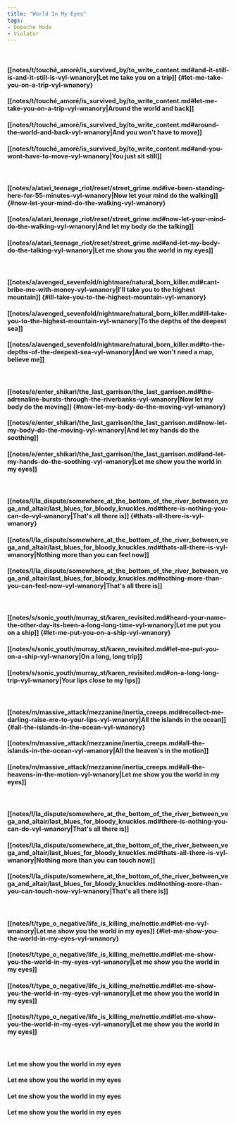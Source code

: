 ```yaml
---
title: "World In My Eyes"
tags:
- Depeche Mode
- Violator
---
```

&nbsp;
#### [[notes/t/touché_amoré/is_survived_by/to_write_content.md#and-it-still-is-and-it-still-is-vyl-wnanory|Let me take you on a trip]] {#let-me-take-you-on-a-trip-vyl-wnanory}
#### [[notes/t/touché_amoré/is_survived_by/to_write_content.md#let-me-take-you-on-a-trip-vyl-wnanory|Around the world and back]]
#### [[notes/t/touché_amoré/is_survived_by/to_write_content.md#around-the-world-and-back-vyl-wnanory|And you won't have to move]]
#### [[notes/t/touché_amoré/is_survived_by/to_write_content.md#and-you-wont-have-to-move-vyl-wnanory|You just sit still]]
&nbsp;
#### [[notes/a/atari_teenage_riot/reset/street_grime.md#ive-been-standing-here-for-55-minutes-vyl-wnanory|Now let your mind do the walking]] {#now-let-your-mind-do-the-walking-vyl-wnanory}
#### [[notes/a/atari_teenage_riot/reset/street_grime.md#now-let-your-mind-do-the-walking-vyl-wnanory|And let my body do the talking]]
#### [[notes/a/atari_teenage_riot/reset/street_grime.md#and-let-my-body-do-the-talking-vyl-wnanory|Let me show you the world in my eyes]]
&nbsp;
#### [[notes/a/avenged_sevenfold/nightmare/natural_born_killer.md#cant-bribe-me-with-money-vyl-wnanory|I'll take you to the highest mountain]] {#ill-take-you-to-the-highest-mountain-vyl-wnanory}
#### [[notes/a/avenged_sevenfold/nightmare/natural_born_killer.md#ill-take-you-to-the-highest-mountain-vyl-wnanory|To the depths of the deepest sea]]
#### [[notes/a/avenged_sevenfold/nightmare/natural_born_killer.md#to-the-depths-of-the-deepest-sea-vyl-wnanory|And we won't need a map, believe me]]
&nbsp;
#### [[notes/e/enter_shikari/the_last_garrison/the_last_garrison.md#the-adrenaline-bursts-through-the-riverbanks-vyl-wnanory|Now let my body do the moving]] {#now-let-my-body-do-the-moving-vyl-wnanory}
#### [[notes/e/enter_shikari/the_last_garrison/the_last_garrison.md#now-let-my-body-do-the-moving-vyl-wnanory|And let my hands do the soothing]]
#### [[notes/e/enter_shikari/the_last_garrison/the_last_garrison.md#and-let-my-hands-do-the-soothing-vyl-wnanory|Let me show you the world in my eyes]]
&nbsp;
#### [[notes/l/la_dispute/somewhere_at_the_bottom_of_the_river_between_vega_and_altair/last_blues_for_bloody_knuckles.md#there-is-nothing-you-can-do-vyl-wnanory|That's all there is]] {#thats-all-there-is-vyl-wnanory}
#### [[notes/l/la_dispute/somewhere_at_the_bottom_of_the_river_between_vega_and_altair/last_blues_for_bloody_knuckles.md#thats-all-there-is-vyl-wnanory|Nothing more than you can feel now]]
#### [[notes/l/la_dispute/somewhere_at_the_bottom_of_the_river_between_vega_and_altair/last_blues_for_bloody_knuckles.md#nothing-more-than-you-can-feel-now-vyl-wnanory|That's all there is]]
&nbsp;
#### [[notes/s/sonic_youth/murray_st/karen_revisited.md#heard-your-name-the-other-day-its-been-a-long-long-time-vyl-wnanory|Let me put you on a ship]] {#let-me-put-you-on-a-ship-vyl-wnanory}
#### [[notes/s/sonic_youth/murray_st/karen_revisited.md#let-me-put-you-on-a-ship-vyl-wnanory|On a long, long trip]]
#### [[notes/s/sonic_youth/murray_st/karen_revisited.md#on-a-long-long-trip-vyl-wnanory|Your lips close to my lips]]
&nbsp;
#### [[notes/m/massive_attack/mezzanine/inertia_creeps.md#recollect-me-darling-raise-me-to-your-lips-vyl-wnanory|All the islands in the ocean]] {#all-the-islands-in-the-ocean-vyl-wnanory}
#### [[notes/m/massive_attack/mezzanine/inertia_creeps.md#all-the-islands-in-the-ocean-vyl-wnanory|All the heaven's in the motion]]
#### [[notes/m/massive_attack/mezzanine/inertia_creeps.md#all-the-heavens-in-the-motion-vyl-wnanory|Let me show you the world in my eyes]]
&nbsp;
#### [[notes/l/la_dispute/somewhere_at_the_bottom_of_the_river_between_vega_and_altair/last_blues_for_bloody_knuckles.md#there-is-nothing-you-can-do-vyl-wnanory|That's all there is]]
#### [[notes/l/la_dispute/somewhere_at_the_bottom_of_the_river_between_vega_and_altair/last_blues_for_bloody_knuckles.md#thats-all-there-is-vyl-wnanory|Nothing more than you can touch now]]
#### [[notes/l/la_dispute/somewhere_at_the_bottom_of_the_river_between_vega_and_altair/last_blues_for_bloody_knuckles.md#nothing-more-than-you-can-touch-now-vyl-wnanory|That's all there is]]
&nbsp;
#### [[notes/t/type_o_negative/life_is_killing_me/nettie.md#let-me-vyl-wnanory|Let me show you the world in my eyes]] {#let-me-show-you-the-world-in-my-eyes-vyl-wnanory}
#### [[notes/t/type_o_negative/life_is_killing_me/nettie.md#let-me-show-you-the-world-in-my-eyes-vyl-wnanory|Let me show you the world in my eyes]]
#### [[notes/t/type_o_negative/life_is_killing_me/nettie.md#let-me-show-you-the-world-in-my-eyes-vyl-wnanory|Let me show you the world in my eyes]]
#### [[notes/t/type_o_negative/life_is_killing_me/nettie.md#let-me-show-you-the-world-in-my-eyes-vyl-wnanory|Let me show you the world in my eyes]]
&nbsp;
#### Let me show you the world in my eyes
#### Let me show you the world in my eyes
#### Let me show you the world in my eyes
#### Let me show you the world in my eyes
